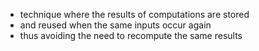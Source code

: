 - technique where the results of computations are stored
- and reused when the same inputs occur again
- thus avoiding the need to recompute the same results